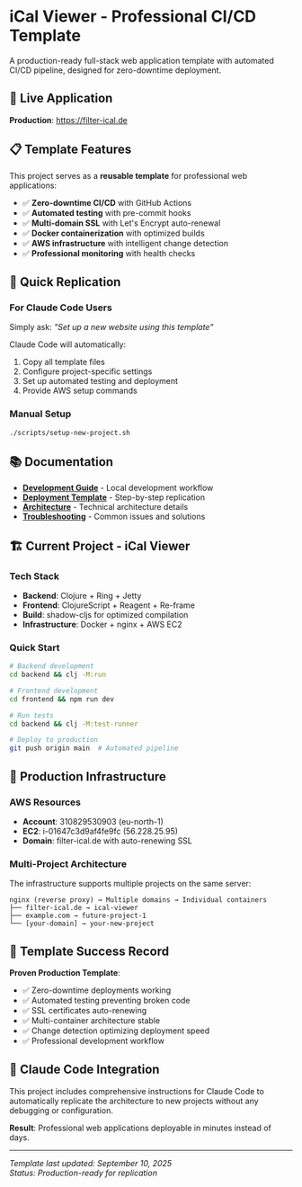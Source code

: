 # iCal Viewer - Professional CI/CD Template

A production-ready full-stack web application template with automated CI/CD pipeline, designed for zero-downtime deployment.

## 🚀 Live Application

**Production**: https://filter-ical.de

## 📋 Template Features

This project serves as a **reusable template** for professional web applications:

- ✅ **Zero-downtime CI/CD** with GitHub Actions
- ✅ **Automated testing** with pre-commit hooks  
- ✅ **Multi-domain SSL** with Let's Encrypt auto-renewal
- ✅ **Docker containerization** with optimized builds
- ✅ **AWS infrastructure** with intelligent change detection
- ✅ **Professional monitoring** with health checks

## 🎯 Quick Replication

### For Claude Code Users
Simply ask: *"Set up a new website using this template"*

Claude Code will automatically:
1. Copy all template files
2. Configure project-specific settings
3. Set up automated testing and deployment
4. Provide AWS setup commands

### Manual Setup
```bash
./scripts/setup-new-project.sh
```

## 📚 Documentation

- **[Development Guide](docs/DEVELOPMENT.md)** - Local development workflow
- **[Deployment Template](docs/DEPLOYMENT_TEMPLATE.md)** - Step-by-step replication
- **[Architecture](docs/ARCHITECTURE.md)** - Technical architecture details
- **[Troubleshooting](docs/TROUBLESHOOTING.md)** - Common issues and solutions

## 🏗️ Current Project - iCal Viewer

### Tech Stack
- **Backend**: Clojure + Ring + Jetty
- **Frontend**: ClojureScript + Reagent + Re-frame
- **Build**: shadow-cljs for optimized compilation
- **Infrastructure**: Docker + nginx + AWS EC2

### Quick Start
```bash
# Backend development
cd backend && clj -M:run

# Frontend development  
cd frontend && npm run dev

# Run tests
cd backend && clj -M:test-runner

# Deploy to production
git push origin main  # Automated pipeline
```

## 🚢 Production Infrastructure

### AWS Resources
- **Account**: 310829530903 (eu-north-1)
- **EC2**: i-01647c3d9af4fe9fc (56.228.25.95)
- **Domain**: filter-ical.de with auto-renewing SSL

### Multi-Project Architecture
The infrastructure supports multiple projects on the same server:
```
nginx (reverse proxy) → Multiple domains → Individual containers
├── filter-ical.de → ical-viewer
├── example.com → future-project-1
└── [your-domain] → your-new-project
```

## 🎯 Template Success Record

**Proven Production Template**:
- ✅ Zero-downtime deployments working
- ✅ Automated testing preventing broken code
- ✅ SSL certificates auto-renewing
- ✅ Multi-container architecture stable
- ✅ Change detection optimizing deployment speed
- ✅ Professional development workflow

## 🤖 Claude Code Integration

This project includes comprehensive instructions for Claude Code to automatically replicate the architecture to new projects without any debugging or configuration.

**Result**: Professional web applications deployable in minutes instead of days.

---

*Template last updated: September 10, 2025*  
*Status: Production-ready for replication*
